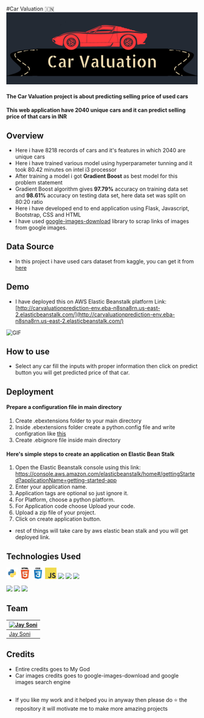 #Car Valuation :india:
![GIF](static/images/car_valuation.png)

#### The Car Valuation project is about predicting selling price of used cars
#### This web application have 2040 unique cars and it can predict selling price of that cars in INR

## Overview
- Here i have 8218 records of cars and it's features in which 2040 are unique cars
- Here i have trained various model using hyperparameter tunning and it took 80.42 minutes on intel i3 processor
- After training a model i got **Gradient Boost** as best model for this problem statement
- Gradient Boost algorithm gives **97.79%** accuracy on training data set and **98.61%** accuracy on testing data set, here data set was split on 80:20 ratio
- Here i have developed end to end application using Flask, Javascript, Bootstrap, CSS and HTML
- I have used [google-images-download](https://pypi.org/project/google_images_download/) library to scrap links of images from google images.

## Data Source
- In this project i have used cars dataset from kaggle, you can get it from [here](https://www.kaggle.com/nehalbirla/vehicle-dataset-from-cardekho?select=Car+details+v3.csv)

## Demo
- I have deployed this on AWS Elastic Beanstalk platform
Link: [http://carvaluationprediction-env.eba-n8sna8rn.us-east-2.elasticbeanstalk.com/](http://carvaluationprediction-env.eba-n8sna8rn.us-east-2.elasticbeanstalk.com/)

![GIF](readme_resources/projectDemo.gif)

## How to use
- Select any car fill the inputs with proper information then click on predict button you will get predicted price of that car.

## Deployment
#### Prepare a configuration file in main directory
1. Create .ebextensions folder to your main directory
2. Inside .ebextensions folder create a python.config file and write configration like [this]()
3. Create .ebignore file inside main directory

#### Here's simple steps to create an application on Elastic Bean Stalk
1. Open the Elastic Beanstalk console using this link: https://console.aws.amazon.com/elasticbeanstalk/home#/gettingStarted?applicationName=getting-started-app
2. Enter your application name.
3. Application tags are optional so just ignore it.
4. For Platform, choose a python platform.
5. For Application code choose Upload your code.
6. Upload a zip file of your project.
7. Click on create application button.

- rest of things will take care by aws elastic bean stalk and you will get deployed link.

## Technologies Used
<code><img height="30" src="https://raw.githubusercontent.com/github/explore/80688e429a7d4ef2fca1e82350fe8e3517d3494d/topics/python/python.png"></code>
<code><img height="30" src="https://raw.githubusercontent.com/github/explore/80688e429a7d4ef2fca1e82350fe8e3517d3494d/topics/html/html.png"></code>
<code><img height="30" src="https://raw.githubusercontent.com/github/explore/80688e429a7d4ef2fca1e82350fe8e3517d3494d/topics/css/css.png"></code>
<code><img height="30" src="https://raw.githubusercontent.com/github/explore/80688e429a7d4ef2fca1e82350fe8e3517d3494d/topics/javascript/javascript.png"></code>
<code><img height="30" src="https://github.com/tomchen/stack-icons/raw/master/logos/bootstrap.svg"></code>
<code><img height="30" src="https://symbols.getvecta.com/stencil_80/56_flask.3a79b5a056.jpg"></code>
<code><img height="30" src="https://d1.awsstatic.com/icons/console_elasticbeanstalk_icon.0f7eb0140e1ef6c718d3f806beb7183d06756901.png"></code>

<code><img height="30" src="https://raw.githubusercontent.com/numpy/numpy/7e7f4adab814b223f7f917369a72757cd28b10cb/branding/icons/numpylogo.svg"></code>
<code><img height="30" src="https://matplotlib.org/_static/logo2.svg"></code>
<code><img height="30" src="https://upload.wikimedia.org/wikipedia/commons/1/11/TensorFlowLogo.svg"></code>

## Team
[![Jay Soni](https://avatars3.githubusercontent.com/u/49163967?s=400&u=be22bbe1409ff51991b04026f038c1373174a02a&v=4)](https://in.linkedin.com/in/jaysoftic) |
-|
[Jay Soni](https://in.linkedin.com/in/jaysoftic) |)

## Credits
- Entire credits goes to My God
- Car images credits goes to google-images-download and google images search engine

## 
- If you like my work and it helped you in anyway then please do ⭐ the repository it will motivate me to make more amazing projects
